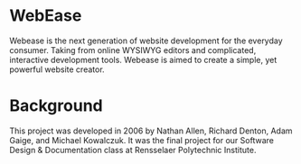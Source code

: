 # WebEase
Webease is the next generation of website development for the everyday consumer. Taking from online WYSIWYG editors and complicated, interactive development tools. Webease is aimed to create a simple, yet powerful website creator.

# Background
This project was developed in 2006 by Nathan Allen, Richard Denton, Adam Gaige, and Michael Kowalczuk. It was the final project for our Software Design & Documentation class at Rensselaer Polytechnic Institute.
